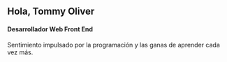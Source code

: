 <div aling="center">
    <h2 aling="center">Hola, Tommy Oliver</h2>
</div>

<div aling="center">
    <h4 aling="center">Desarrollador Web Front End</h4>
    <p aling="center">Sentimiento impulsado por la programación y las ganas de aprender cada vez más.</p>
</div>
